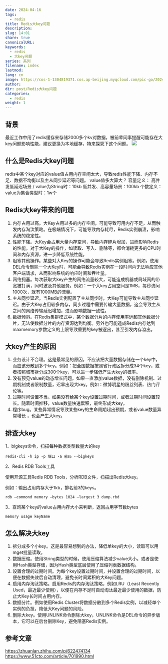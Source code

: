 ```yaml
---
date: 2024-04-16
tags:
  - redis
title: Redis大key问题
description: 
slug: 14:01
share: true
canonicalURL: 
keywords:
  - redis
  - 大key问题
series: 系列
filename: index
lastmod: 
lang: cn
image: https://cos-1-1304819371.cos.ap-beijing.myqcloud.com/pic-go/20240416140311.png?imageSlim
author: 
dir: post/Redis大key问题
categories:
  - redis
weight: 1
---
```


## 背景
最近工作中用了redis缓存来存储2000多个kv对数据，被前辈同事提醒可能存在大key问题影响性能，建议更换为本地缓存，特来探究下这个问题。
![](https://cos-1-1304819371.cos.ap-beijing.myqcloud.com/pic-go/20240416140311.png?imageSlim)
## 什么是Redis大key问题
redis中某个key对应的value值占用内存空间太大，导致redis性能下降、内存不足、数据不均衡以及主从同步延迟等问题。
value值多大算大？
容量定义：
高并发低延迟场景 / value为String时：10kb
低并发、高容量场景：100kb
个数定义：
value为集合类型时：1w个
## Redis大key带来的问题
1. 内存占用过高。大Key占用过多的内存空间，可能导致可用内存不足，从而触发内存淘汰策略。在极端情况下，可能导致内存耗尽，Redis实例崩溃，影响系统的稳定性。
2. 性能下降。大Key会占用大量内存空间，导致内存碎片增加，进而影响Redis的性能。对于大Key的操作，如读取、写入、删除等，都会消耗更多的CPU时间和内存资源，进一步降低系统性能。
3. 阻塞其他操作。某些对大Key的操作可能会导致Redis实例阻塞。例如，使用DEL命令删除一个大Key时，可能会导致Redis实例在一段时间内无法响应其他客户端请求，从而影响系统的响应时间和吞吐量。
4. 网络拥塞。每次获取大key产生的网络流量较大，可能造成机器或局域网的带宽被打满，同时波及其他服务。例如：一个大key占用空间是1MB，每秒访问1000次，就有1000MB的流量。
5. 主从同步延迟。当Redis实例配置了主从同步时，大Key可能导致主从同步延迟。由于大Key占用较多内存，同步过程中需要传输大量数据，这会导致主从之间的网络传输延迟增加，进而影响数据一致性。
6. 数据倾斜。在Redis集群模式中，某个数据分片的内存使用率远超其他数据分片，无法使数据分片的内存资源达到均衡。另外也可能造成Redis内存达到maxmemory参数定义的上限导致重要的key被逐出，甚至引发内存溢出。
## 大key产生的原因

1. 业务设计不合理。这是最常见的原因，不应该把大量数据存储在一个key中，而应该分散到多个key。例如：把全国数据按照省行政区拆分成34个key，或者按照城市拆分成300个key，可以进一步降低产生大key的概率。
2. 没有预见value的动态增长问题。如果一直添加value数据，没有删除机制、过期机制或者限制数量，迟早出现大key。例如：微博明星的粉丝列表、热门评论等。
3. 过期时间设置不当。如果没有给某个key设置过期时间，或者过期时间设置较长。随着时间推移，value数量快速累积，最终形成大key。
4. 程序bug。某些异常情况导致某些key的生命周期超出预期，或者value数量异常增长 ，也会产生大key。

## 排查大key
1、bigkeys命令，扫描每种数据类型数量大的key
```
redis-cli -h ip -p 端口 -a 密码 --bigkeys
```
2、Redis RDB Tools工具

使用开源工具Redis RDB Tools，分析RDB文件，扫描出Redis大key。

例如：输出占用内存大于1kb，排名前3的keys。
```
rdb —commond memory —bytes 1024 —largest 3 dump.rbd
```
3、查询某个key的value占用内存大小来判断，返回占用字节数bytes
```
memory usage keyName
```

## 怎么解决大key

1. 拆分成多个小key。这是最容易想到的办法，降低单key的大小，读取可以用mget批量读取。
2. 数据压缩。使用String类型的时候，使用压缩算法减少value大小。或者是使用Hash类型存储，因为Hash类型底层使用了压缩列表数据结构。
3. 设置合理的过期时间。为每个key设置过期时间，并设置合理的过期时间，以便在数据失效后自动清理，避免长时间累积的大Key问题。
4. 启用内存淘汰策略。启用Redis的内存淘汰策略，例如LRU（Least Recently Used，最近最少使用），以便在内存不足时自动淘汰最近最少使用的数据，防止大Key长时间占用内存。
5. 数据分片。例如使用Redis Cluster将数据分散到多个Redis实例，以减轻单个实例的负担，降低大Key问题的风险。
6. 删除大key。使用UNLINK命令删除大key，UNLINK命令是DEL命令的异步版本，它可以在后台删除Key，避免阻塞Redis实例。

## 参考文章
https://zhuanlan.zhihu.com/p/622474134
https://www.51cto.com/article/701990.html